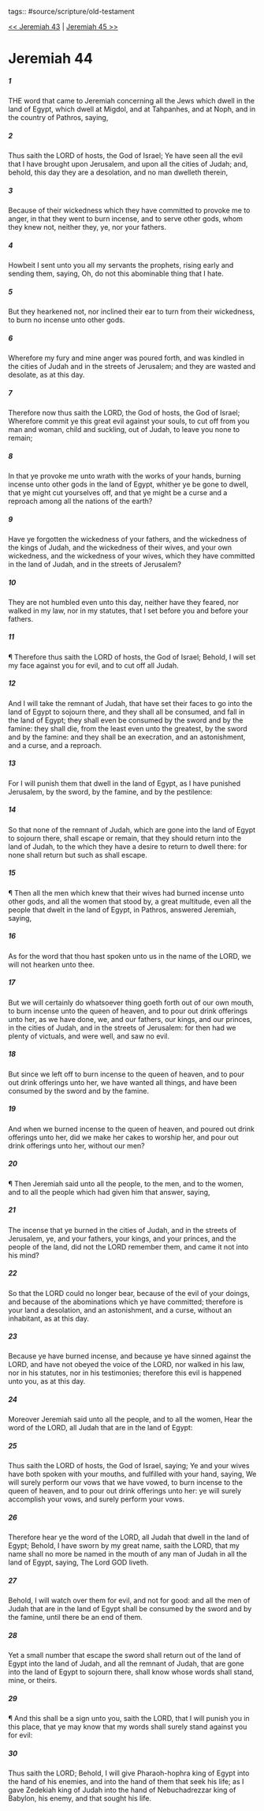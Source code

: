 tags:: #source/scripture/old-testament

[<< Jeremiah 43](old-testament/24_Jeremiah/Jeremiah_43.md) | [Jeremiah 45 >>](old-testament/24_Jeremiah/Jeremiah_45.md)

# Jeremiah 44

##### 1

THE word that came to Jeremiah concerning all the Jews which dwell in the land of Egypt, which dwell at Migdol, and at Tahpanhes, and at Noph, and in the country of Pathros, saying,

##### 2

Thus saith the LORD of hosts, the God of Israel; Ye have seen all the evil that I have brought upon Jerusalem, and upon all the cities of Judah; and, behold, this day they are a desolation, and no man dwelleth therein,

##### 3

Because of their wickedness which they have committed to provoke me to anger, in that they went to burn incense, and to serve other gods, whom they knew not, neither they, ye, nor your fathers.

##### 4

Howbeit I sent unto you all my servants the prophets, rising early and sending them, saying, Oh, do not this abominable thing that I hate.

##### 5

But they hearkened not, nor inclined their ear to turn from their wickedness, to burn no incense unto other gods.

##### 6

Wherefore my fury and mine anger was poured forth, and was kindled in the cities of Judah and in the streets of Jerusalem; and they are wasted and desolate, as at this day.

##### 7

Therefore now thus saith the LORD, the God of hosts, the God of Israel; Wherefore commit ye this great evil against your souls, to cut off from you man and woman, child and suckling, out of Judah, to leave you none to remain;

##### 8

In that ye provoke me unto wrath with the works of your hands, burning incense unto other gods in the land of Egypt, whither ye be gone to dwell, that ye might cut yourselves off, and that ye might be a curse and a reproach among all the nations of the earth?

##### 9

Have ye forgotten the wickedness of your fathers, and the wickedness of the kings of Judah, and the wickedness of their wives, and your own wickedness, and the wickedness of your wives, which they have committed in the land of Judah, and in the streets of Jerusalem?

##### 10

They are not humbled even unto this day, neither have they feared, nor walked in my law, nor in my statutes, that I set before you and before your fathers.

##### 11

¶ Therefore thus saith the LORD of hosts, the God of Israel; Behold, I will set my face against you for evil, and to cut off all Judah.

##### 12

And I will take the remnant of Judah, that have set their faces to go into the land of Egypt to sojourn there, and they shall all be consumed, and fall in the land of Egypt; they shall even be consumed by the sword and by the famine: they shall die, from the least even unto the greatest, by the sword and by the famine: and they shall be an execration, and an astonishment, and a curse, and a reproach.

##### 13

For I will punish them that dwell in the land of Egypt, as I have punished Jerusalem, by the sword, by the famine, and by the pestilence:

##### 14

So that none of the remnant of Judah, which are gone into the land of Egypt to sojourn there, shall escape or remain, that they should return into the land of Judah, to the which they have a desire to return to dwell there: for none shall return but such as shall escape.

##### 15

¶ Then all the men which knew that their wives had burned incense unto other gods, and all the women that stood by, a great multitude, even all the people that dwelt in the land of Egypt, in Pathros, answered Jeremiah, saying,

##### 16

As for the word that thou hast spoken unto us in the name of the LORD, we will not hearken unto thee.

##### 17

But we will certainly do whatsoever thing goeth forth out of our own mouth, to burn incense unto the queen of heaven, and to pour out drink offerings unto her, as we have done, we, and our fathers, our kings, and our princes, in the cities of Judah, and in the streets of Jerusalem: for then had we plenty of victuals, and were well, and saw no evil.

##### 18

But since we left off to burn incense to the queen of heaven, and to pour out drink offerings unto her, we have wanted all things, and have been consumed by the sword and by the famine.

##### 19

And when we burned incense to the queen of heaven, and poured out drink offerings unto her, did we make her cakes to worship her, and pour out drink offerings unto her, without our men?

##### 20

¶ Then Jeremiah said unto all the people, to the men, and to the women, and to all the people which had given him that answer, saying,

##### 21

The incense that ye burned in the cities of Judah, and in the streets of Jerusalem, ye, and your fathers, your kings, and your princes, and the people of the land, did not the LORD remember them, and came it not into his mind?

##### 22

So that the LORD could no longer bear, because of the evil of your doings, and because of the abominations which ye have committed; therefore is your land a desolation, and an astonishment, and a curse, without an inhabitant, as at this day.

##### 23

Because ye have burned incense, and because ye have sinned against the LORD, and have not obeyed the voice of the LORD, nor walked in his law, nor in his statutes, nor in his testimonies; therefore this evil is happened unto you, as at this day.

##### 24

Moreover Jeremiah said unto all the people, and to all the women, Hear the word of the LORD, all Judah that are in the land of Egypt:

##### 25

Thus saith the LORD of hosts, the God of Israel, saying; Ye and your wives have both spoken with your mouths, and fulfilled with your hand, saying, We will surely perform our vows that we have vowed, to burn incense to the queen of heaven, and to pour out drink offerings unto her: ye will surely accomplish your vows, and surely perform your vows.

##### 26

Therefore hear ye the word of the LORD, all Judah that dwell in the land of Egypt; Behold, I have sworn by my great name, saith the LORD, that my name shall no more be named in the mouth of any man of Judah in all the land of Egypt, saying, The Lord GOD liveth.

##### 27

Behold, I will watch over them for evil, and not for good: and all the men of Judah that are in the land of Egypt shall be consumed by the sword and by the famine, until there be an end of them.

##### 28

Yet a small number that escape the sword shall return out of the land of Egypt into the land of Judah, and all the remnant of Judah, that are gone into the land of Egypt to sojourn there, shall know whose words shall stand, mine, or theirs.

##### 29

¶ And this shall be a sign unto you, saith the LORD, that I will punish you in this place, that ye may know that my words shall surely stand against you for evil:

##### 30

Thus saith the LORD; Behold, I will give Pharaoh-hophra king of Egypt into the hand of his enemies, and into the hand of them that seek his life; as I gave Zedekiah king of Judah into the hand of Nebuchadrezzar king of Babylon, his enemy, and that sought his life.
